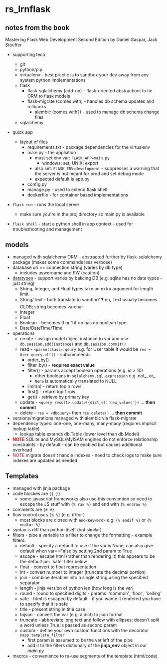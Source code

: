 # rs_lrnflask
## notes from the book
Mastering Flask Web Development Second Edition
by Daniel Gaspar, Jack Stouffer

- supporting tech
  - git
  - python/pip
  - virtualenv - best practic is to sandbox your dev away from any system python implementations
  - flask
    - flask-sqlalchemy (add-on) - flask-oriented abstractiont to tie ORM to flask models
    - flask-migrate (comes with) - handles db schema updates and rollbacks
      - alembic (comes with?) - used to manage db schema change files
  - sqlalchemy

- quick app
  - layout of files
    - requirements.txt - package dependencies for the virtualenv
    - main.py - the appliation
      - must set env var: `FLASK_APP=main.py`
        - windows: set; UNIX: export
      - also set: `FLASK_ENV=development` - suppresses a warning that the server is not meant for prod and set debug mode
      - expected default is app.py
    - config.py
    - manage.py - used to extend flask shell
    - dockerfile - for container based implementations
- `flask run` - runs the local server
  - make sure you're in the proj directory so main.py is available
- `flask shell` - start a python shell in app context - used for troubleshooting and management

## models
- managed with sqlalchemy ORM - abstracted further by flask-sqlalchemy package (makes some commands less verbose)
- database uri == connection string (varies by db type)
  - includes uswername and PW (caution)
- [datatypes](https://docs.sqlalchemy.org/en/14/core/type_basics.html) - support varies by bakcing DB (e.g. sqlite has no date types - just string)
  - String, Integer, and Float types take an extra argument for length limit
  - String/Text - both translate to varchar? ❓ no, Text usually becomes CLOB; string becomes varchar
  - Integer
  - Float
  - Boolean - becomes 0 or 1 if db has no boolean type
  - Date/DateTime/Time
- operations
  - create - assign model object instance to var and use `db.session.add(instance)` and `db.session.commit()`
  - read - `<parentclass>.qeury` e.g. for User table it would be `res = User.query.all()` - subcommends
    - order_by()
    - filter_by() - **requires exact value**
    - filter() - params accept boolean operations (e.g. id > 10)
      -  other booleans in `sqlalchemy.sql.expression` e.g.  not_, or_
      -  `None` is automatically translated to NULL
    - limit(n) - return top n rows
    - first() - return top 1 row
    - get() - retrieve by primary key
  - update - `<query result>.update({dict_of:'new_values'})` ... **then commit**
  - delete - `res = <dbquery>` then `res.delete()` ... **then commit**
- versions/migrations managed with alembic via flask-migrate
- dependency types: one-one, one-many, many-many (requires implicit lookup table)
  - lookup table extends db.Table (lower level than db.Model) 
- <span style='color:red;font-weight:bold;'>NOTE</span> SQLite and MySQL/MyISAM engines do not enforce relationship constraints - by default - can be enabled but causes additional overhead
- <span style='color:red;'>NOTE</span> migrate doesn't handle indexes - need to check logs to make sure indexes are updated as needed

## Templates
- managed with jinja package
- code blockes are `{{ }}`
  - some javascript frameworks also use this convention so need to escape the JS stuff with `{% raw %}` and end with `{% endraw %}`
- comments are `{# #}`
- flow control uses `{% %}` (e.g. if/for )
  - most blocks are closed with `end<keyword>` e.g. `{% endif %}` or `{% endfor %}`
- syntax is diff than python itself (but similar)
- filters - pipe a variable to a filter to change the formatting - example filters:
  - default - specify a default to use if the var is None; can also give default when var==False by setting 2nd param to True
  - escape - escape html (rather than rendering it) this appears to be the default per 'safe' filter below
  - float - convert to float representation
  - int - convert number to integer (truncate the decimal portion)
  - join - combine iterables into a single string using the specified separator
  - length - jinja version of python len (how long is the var)
  - round - round to specified digits - params: 'common', 'floor', 'ceiling'
  - safe - html is escaped by default - if you wante it rendered you have to specify that it is safe
  - title - present string in title case
  - tojson - convert the var (e.g. a dict) to json format
  - truncate - abbreviate long text and follow with ellipses; doesn't split a word unless True is passed as second param
  - custom - define your own custom functions with the decorator `@app.template_filter`
    - first param is assumed to be the var left of the pipe
    - add it to the filters dictionary of the **jinja_env** object in our _main.py_
- macros - convenience to re-use segments of the template (html/code) 
